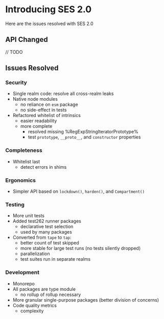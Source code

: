# Introducing SES 2.0

Here are the issues resolved with SES 2.0

## API Changed

// TODO

## Issues Resolved

### Security

- Single realm code: resolve all cross-realm leaks
- Native node modules
  - no reliance on `esm` package
  - no side-effect in tests
- Refactored whitelist of intrinsics
  - easier readability
  - more complete
    - resolved missing %RegExpStringIteratorPrototype%
    - test `prototype`, `__proto__`, and `constructor` properties

### Completeness

- Whitelist last
  - detect errors in shims 

### Ergonomics

- Simpler API based on `lockdown()`, `harden()`, and `Compartment()`

### Testing

- More unit tests
- Added test262 runner packages
  - declarative test selection
  - used by many packages
- Converted from `tape` to `tap`: 
  - better count of test skipped
  - more stable for large test runs (no tests silently dropped)
  - parallelization
  - test suites run in separate realms

### Development

- Monorepo
- All packages are type module
  - no rollup of rollup necessary 
- More granular single-purpose packages (better division of concerns)
- Code quality metrics
  - complexity